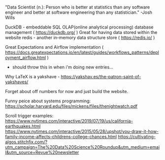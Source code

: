 "Data Scientist (n.): Person who is better at statistics than any software engineer and better at software engineering than any statistician." 
-Josh Wills


DuckDB - embeddable SQL OLAP(online analytical processing) database management ( https://duckdb.org/ ) Great for having data stored within the website
redis - another in-memory data structure store ( https://redis.io/ )


Great Expectations and Airflow implementation ( https://docs.greatexpectations.io/en/latest/guides/workflows_patterns/deployment_airflow.html )
- should throw this in when i'm doing new entries...


Why LaTeX is a yakshave - https://yakshav.es/the-patron-saint-of-yakshaves/


Forget about off numbers for now and just build the website.

Funny peice about systems programming: https://scholar.harvard.edu/files/mickens/files/thenightwatch.pdf


Scroll trigger examples:
https://www.nytimes.com/interactive/2019/07/19/us/california-earthquakes.html
https://www.nytimes.com/interactive/2015/05/28/upshot/you-draw-it-how-family-income-affects-childrens-college-chances.html
https://cultivating-algos.stitchfix.com/?utm_campaign=The%20Data%20Science%20Roundup&utm_medium=email&utm_source=Revue%20newsletter
















